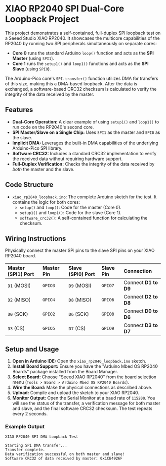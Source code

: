 # XIAO RP2040 SPI Dual-Core Loopback Project

This project demonstrates a self-contained, full-duplex SPI loopback test on a Seeed Studio XIAO RP2040. It showcases the multicore capabilities of the RP2040 by running two SPI peripherals simultaneously on separate cores:
-   **Core 0** runs the standard Arduino `loop()` function and acts as the **SPI Master** (using `SPI1`).
-   **Core 1** runs the `setup1()` and `loop1()` functions and acts as the **SPI Slave** (using `SPI0`).

The Arduino-Pico core's `SPI.transfer()` function utilizes DMA for transfers of this size, making this a DMA-based loopback. After the data is exchanged, a software-based CRC32 checksum is calculated to verify the integrity of the data received by the master.

## Features

-   **Dual-Core Operation:** A clear example of using `setup1()` and `loop1()` to run code on the RP2040's second core.
-   **SPI Master/Slave on a Single Chip:** Uses `SPI1` as the master and `SPI0` as the slave.
-   **Implicit DMA:** Leverages the built-in DMA capabilities of the underlying Arduino-Pico SPI library.
-   **Software CRC32:** Includes a standard CRC32 implementation to verify the received data without requiring hardware support.
-   **Full-Duplex Verification:** Checks the integrity of the data received by *both* the master and the slave.

## Code Structure

-   `xiao_rp2040_loopback.ino`: The complete Arduino sketch for the test. It contains the logic for both cores:
    -   `setup()` and `loop()`: Code for the master (Core 0).
    -   `setup1()` and `loop1()`: Code for the slave (Core 1).
    -   `software_crc32()`: A self-contained function for calculating the checksum.

## Wiring Instructions

Physically connect the master SPI pins to the slave SPI pins on your XIAO RP2040 board.

| Master (SPI1) Port | Master Pin | Slave (SPI0) Port | Slave Pin | Connection             |
| :----------------- | :--------- | :---------------- | :-------- | :--------------------- |
| `D1` (MOSI)        | `GPIO3`    | `D9` (MOSI)       | `GPIO7`   | Connect **D1 to D9**   |
| `D2` (MISO)        | `GPIO4`    | `D8` (MISO)       | `GPIO6`   | Connect **D2 to D8**   |
| `D0` (SCK)         | `GPIO2`    | `D6` (SCK)        | `GPIO8`   | Connect **D0 to D6**   |
| `D3` (CS)          | `GPIO5`    | `D7` (CS)         | `GPIO9`   | Connect **D3 to D7**   |

## Setup and Usage

1.  **Open in Arduino IDE:** Open the `xiao_rp2040_loopback.ino` sketch.
2.  **Install Board Support:** Ensure you have the "Arduino Mbed OS RP2040 Boards" package installed from the Board Manager.
3.  **Select Board:** Choose "Seeed XIAO RP2040" from the board selection menu (`Tools > Board > Arduino Mbed OS RP2040 Boards`).
4.  **Wire the Board:** Make the physical connections as described above.
5.  **Upload:** Compile and upload the sketch to your XIAO RP2040.
6.  **Monitor Output:** Open the Serial Monitor at a baud rate of `115200`. You will see the status of the transfer, a verification message for both master and slave, and the final software CRC32 checksum. The test repeats every 2 seconds.

### Example Output

```
XIAO RP2040 SPI DMA Loopback Test

Starting SPI DMA transfer...
Transfer complete.
Data verification successful on both master and slave!
Software CRC32 of data received by master: 0x1CB4926F
```
